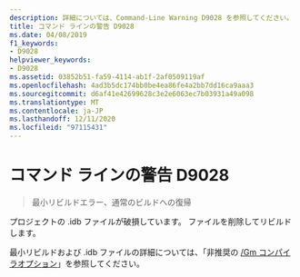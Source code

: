 ```yaml
---
description: 詳細については、Command-Line Warning D9028 を参照してください。
title: コマンド ラインの警告 D9028
ms.date: 04/08/2019
f1_keywords:
- D9028
helpviewer_keywords:
- D9028
ms.assetid: 03852b51-fa59-4114-ab1f-2af0509119af
ms.openlocfilehash: 4ad3b5dc174bb0be4ea86fe4a2bb7dd16ca9aaa3
ms.sourcegitcommit: d6af41e42699628c3e2e6063ec7b03931a49a098
ms.translationtype: MT
ms.contentlocale: ja-JP
ms.lasthandoff: 12/11/2020
ms.locfileid: "97115431"
---
```

# <a name="command-line-warning-d9028"></a>コマンド ラインの警告 D9028

> 最小リビルドエラー、通常のビルドへの復帰

プロジェクトの .idb ファイルが破損しています。 ファイルを削除してリビルドします。

最小リビルドおよび .idb ファイルの詳細については、「非推奨の [/Gm コンパイラオプション](../../build/reference/gm-enable-minimal-rebuild.md)」を参照してください。
